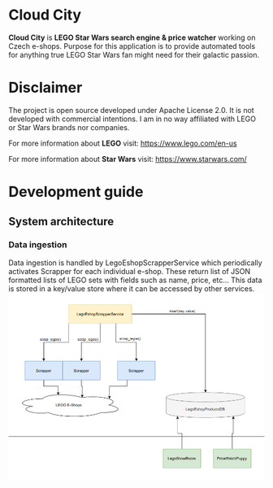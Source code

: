 # Cloud City
**Cloud City** is **LEGO Star Wars search engine & price watcher** working on Czech e-shops. 
Purpose for this application is to provide automated tools for anything true LEGO Star Wars fan might need for their
galactic passion.

# Disclaimer
The project is open source developed under Apache License 2.0. 
It is not developed with commercial intentions. 
I am in no way affiliated with LEGO or Star Wars brands nor companies.

For more information about **LEGO** visit: https://www.lego.com/en-us

For more information about **Star Wars** visit: https://www.starwars.com/

# Development guide
## System architecture
### Data ingestion 
Data ingestion is handled by LegoEshopScrapperService which periodically
activates Scrapper for each individual e-shop. These return list of JSON formatted 
lists of LEGO sets with fields such as name, price, etc... This data is stored
in a key/value store where it can be accessed by other services.
![Data ingestion architecture](img/data_ingestion.png)